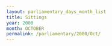 ```yaml
---
layout: parliamentary_days_month_list
title: Sittings
year: 2000
month: OCTOBER
permalink: /parliamentary/2000/Oct/
---
```


